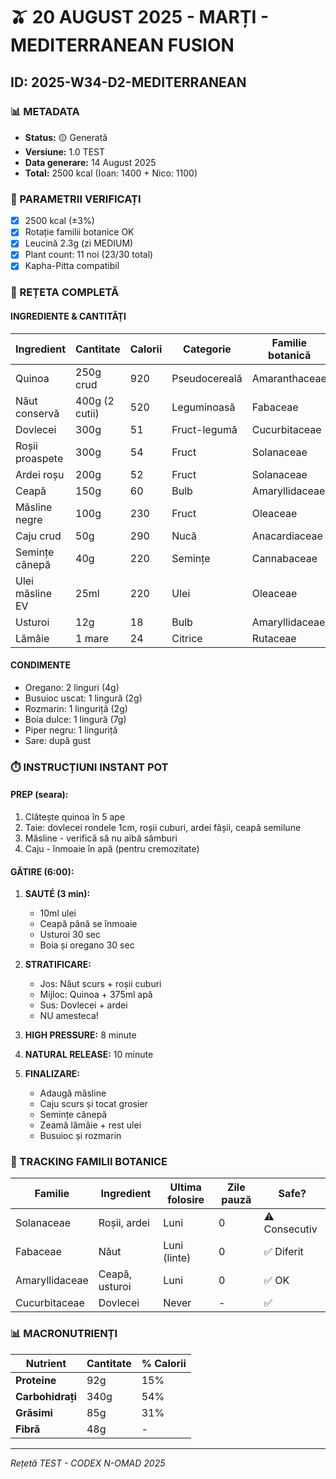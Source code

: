 # 🫒 20 AUGUST 2025 - MARȚI - MEDITERRANEAN FUSION
## ID: 2025-W34-D2-MEDITERRANEAN

### 📊 METADATA
- **Status:** 🟡 Generată
- **Versiune:** 1.0 TEST
- **Data generare:** 14 August 2025
- **Total:** 2500 kcal (Ioan: 1400 + Nico: 1100)

### 🎯 PARAMETRII VERIFICAȚI
- [x] 2500 kcal (±3%)
- [x] Rotație familii botanice OK
- [x] Leucină 2.3g (zi MEDIUM)
- [x] Plant count: 11 noi (23/30 total)
- [x] Kapha-Pitta compatibil

### 📝 REȚETA COMPLETĂ

#### INGREDIENTE & CANTITĂȚI
| Ingredient | Cantitate | Calorii | Categorie | Familie botanică |
|------------|-----------|---------|-----------|------------------|
| Quinoa | 250g crud | 920 | Pseudocereală | Amaranthaceae |
| Năut conservă | 400g (2 cutii) | 520 | Leguminoasă | Fabaceae |
| Dovlecei | 300g | 51 | Fruct-legumă | Cucurbitaceae |
| Roșii proaspete | 300g | 54 | Fruct | Solanaceae |
| Ardei roșu | 200g | 52 | Fruct | Solanaceae |
| Ceapă | 150g | 60 | Bulb | Amaryllidaceae |
| Măsline negre | 100g | 230 | Fruct | Oleaceae |
| Caju crud | 50g | 290 | Nucă | Anacardiaceae |
| Semințe cânepă | 40g | 220 | Semințe | Cannabaceae |
| Ulei măsline EV | 25ml | 220 | Ulei | Oleaceae |
| Usturoi | 12g | 18 | Bulb | Amaryllidaceae |
| Lămâie | 1 mare | 24 | Citrice | Rutaceae |

#### CONDIMENTE
- Oregano: 2 linguri (4g)
- Busuioc uscat: 1 lingură (2g)
- Rozmarin: 1 linguriță (2g)
- Boia dulce: 1 lingură (7g)
- Piper negru: 1 linguriță
- Sare: după gust

### ⏱️ INSTRUCȚIUNI INSTANT POT

#### PREP (seara):
1. Clătește quinoa în 5 ape
2. Taie: dovlecei rondele 1cm, roșii cuburi, ardei fâșii, ceapă semilune
3. Măsline - verifică să nu aibă sâmburi
4. Caju - înmoaie în apă (pentru cremozitate)

#### GĂTIRE (6:00):
1. **SAUTÉ (3 min):**
   - 10ml ulei
   - Ceapă până se înmoaie
   - Usturoi 30 sec
   - Boia și oregano 30 sec

2. **STRATIFICARE:**
   - Jos: Năut scurs + roșii cuburi
   - Mijloc: Quinoa + 375ml apă
   - Sus: Dovlecei + ardei
   - NU amesteca!

3. **HIGH PRESSURE:** 8 minute
4. **NATURAL RELEASE:** 10 minute

5. **FINALIZARE:**
   - Adaugă măsline
   - Caju scurs și tocat grosier
   - Semințe cânepă
   - Zeamă lămâie + rest ulei
   - Busuioc și rozmarin

### 🔄 TRACKING FAMILII BOTANICE
| Familie | Ingredient | Ultima folosire | Zile pauză | Safe? |
|---------|------------|-----------------|------------|-------|
| Solanaceae | Roșii, ardei | Luni | 0 | ⚠️ Consecutiv |
| Fabaceae | Năut | Luni (linte) | 0 | ✅ Diferit |
| Amaryllidaceae | Ceapă, usturoi | Luni | 0 | ✅ OK |
| Cucurbitaceae | Dovlecei | Never | - | ✅ |

### 📊 MACRONUTRIENȚI
| Nutrient | Cantitate | % Calorii |
|----------|-----------|-----------|
| **Proteine** | 92g | 15% |
| **Carbohidrați** | 340g | 54% |
| **Grăsimi** | 85g | 31% |
| **Fibră** | 48g | - |

---
*Rețetă TEST - CODEX N-OMAD 2025*

